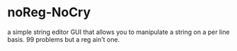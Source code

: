 # noReg-NoCry
a simple string editor GUI that allows you to manipulate a string on a per line basis. 99 problems but a reg ain't one. 
